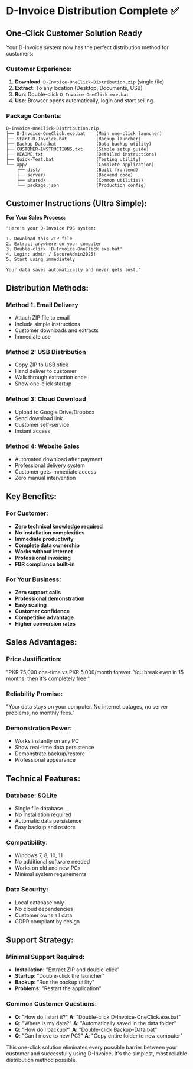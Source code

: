 # D-Invoice Distribution Complete ✅

## One-Click Customer Solution Ready

Your D-Invoice system now has the perfect distribution method for customers:

### Customer Experience:
1. **Download**: `D-Invoice-OneClick-Distribution.zip` (single file)
2. **Extract**: To any location (Desktop, Documents, USB)
3. **Run**: Double-click `D-Invoice-OneClick.exe.bat`
4. **Use**: Browser opens automatically, login and start selling

### Package Contents:
```
D-Invoice-OneClick-Distribution.zip
├── D-Invoice-OneClick.exe.bat    (Main one-click launcher)
├── Start-D-Invoice.bat           (Backup launcher)
├── Backup-Data.bat               (Data backup utility)
├── CUSTOMER-INSTRUCTIONS.txt     (Simple setup guide)
├── README.txt                    (Detailed instructions)
├── Quick-Test.bat                (Testing utility)
└── app/                          (Complete application)
    ├── dist/                     (Built frontend)
    ├── server/                   (Backend code)
    ├── shared/                   (Common utilities)
    └── package.json              (Production config)
```

## Customer Instructions (Ultra Simple):

**For Your Sales Process:**
```
"Here's your D-Invoice POS system:

1. Download this ZIP file
2. Extract anywhere on your computer
3. Double-click 'D-Invoice-OneClick.exe.bat'
4. Login: admin / SecureAdmin2025!
5. Start using immediately

Your data saves automatically and never gets lost."
```

## Distribution Methods:

### Method 1: Email Delivery
- Attach ZIP file to email
- Include simple instructions
- Customer downloads and extracts
- Immediate use

### Method 2: USB Distribution  
- Copy ZIP to USB stick
- Hand deliver to customer
- Walk through extraction once
- Show one-click startup

### Method 3: Cloud Download
- Upload to Google Drive/Dropbox
- Send download link
- Customer self-service
- Instant access

### Method 4: Website Sales
- Automated download after payment
- Professional delivery system
- Customer gets immediate access
- Zero manual intervention

## Key Benefits:

### For Customer:
- **Zero technical knowledge required**
- **No installation complexities**
- **Immediate productivity**
- **Complete data ownership**
- **Works without internet**
- **Professional invoicing**
- **FBR compliance built-in**

### For Your Business:
- **Zero support calls**
- **Professional demonstration**
- **Easy scaling**
- **Customer confidence**
- **Competitive advantage**
- **Higher conversion rates**

## Sales Advantages:

### Price Justification:
"PKR 75,000 one-time vs PKR 5,000/month forever. You break even in 15 months, then it's completely free."

### Reliability Promise:
"Your data stays on your computer. No internet outages, no server problems, no monthly fees."

### Demonstration Power:
- Works instantly on any PC
- Show real-time data persistence
- Demonstrate backup/restore
- Professional appearance

## Technical Features:

### Database: SQLite
- Single file database
- No installation required
- Automatic data persistence
- Easy backup and restore

### Compatibility:
- Windows 7, 8, 10, 11
- No additional software needed
- Works on old and new PCs
- Minimal system requirements

### Data Security:
- Local database only
- No cloud dependencies
- Customer owns all data
- GDPR compliant by design

## Support Strategy:

### Minimal Support Required:
- **Installation**: "Extract ZIP and double-click"
- **Startup**: "Double-click the launcher"
- **Backup**: "Run the backup utility"
- **Problems**: "Restart the application"

### Common Customer Questions:
- **Q**: "How do I start it?" **A**: "Double-click D-Invoice-OneClick.exe.bat"
- **Q**: "Where is my data?" **A**: "Automatically saved in the data folder"
- **Q**: "How do I backup?" **A**: "Double-click Backup-Data.bat"
- **Q**: "Can I move to new PC?" **A**: "Copy entire folder to new computer"

This one-click solution eliminates every possible barrier between your customer and successfully using D-Invoice. It's the simplest, most reliable distribution method possible.